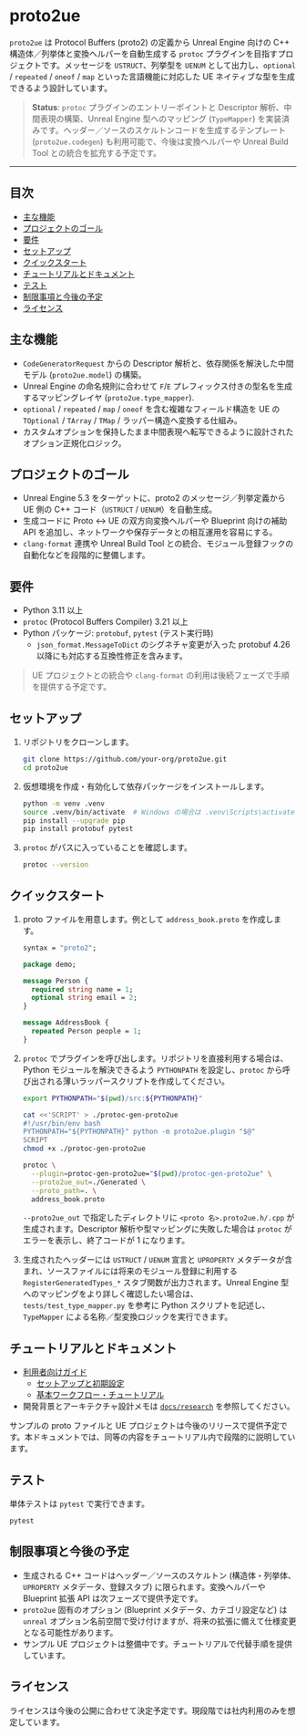 # proto2ue

`proto2ue` は Protocol Buffers (proto2) の定義から Unreal Engine 向けの C++ 構造体／列挙体と変換ヘルパーを自動生成する `protoc` プラグインを目指すプロジェクトです。メッセージを `USTRUCT`、列挙型を `UENUM` として出力し、`optional` / `repeated` / `oneof` / `map` といった言語機能に対応した UE ネイティブな型を生成できるよう設計しています。

> **Status**: `protoc` プラグインのエントリーポイントと Descriptor 解析、中間表現の構築、Unreal Engine 型へのマッピング (`TypeMapper`) を実装済みです。ヘッダー／ソースのスケルトンコードを生成するテンプレート (`proto2ue.codegen`) も利用可能で、今後は変換ヘルパーや Unreal Build Tool との統合を拡充する予定です。

---

## 目次

- [主な機能](#主な機能)
- [プロジェクトのゴール](#プロジェクトのゴール)
- [要件](#要件)
- [セットアップ](#セットアップ)
- [クイックスタート](#クイックスタート)
- [チュートリアルとドキュメント](#チュートリアルとドキュメント)
- [テスト](#テスト)
- [制限事項と今後の予定](#制限事項と今後の予定)
- [ライセンス](#ライセンス)

## 主な機能

- `CodeGeneratorRequest` からの Descriptor 解析と、依存関係を解決した中間モデル (`proto2ue.model`) の構築。
- Unreal Engine の命名規則に合わせて `F`/`E` プレフィックス付きの型名を生成するマッピングレイヤ (`proto2ue.type_mapper`).
- `optional` / `repeated` / `map` / `oneof` を含む複雑なフィールド構造を UE の `TOptional` / `TArray` / `TMap` / ラッパー構造へ変換する仕組み。
- カスタムオプションを保持したまま中間表現へ転写できるように設計されたオプション正規化ロジック。

## プロジェクトのゴール

- Unreal Engine 5.3 をターゲットに、proto2 のメッセージ／列挙定義から UE 側の C++ コード（`USTRUCT` / `UENUM`）を自動生成。
- 生成コードに Proto ↔ UE の双方向変換ヘルパーや Blueprint 向けの補助 API を追加し、ネットワークや保存データとの相互運用を容易にする。
- `clang-format` 連携や Unreal Build Tool との統合、モジュール登録フックの自動化などを段階的に整備します。

## 要件

- Python 3.11 以上
- `protoc` (Protocol Buffers Compiler) 3.21 以上
- Python パッケージ: `protobuf`, `pytest` (テスト実行時)
  - `json_format.MessageToDict` のシグネチャ変更が入った protobuf 4.26 以降にも対応する互換性修正を含みます。

> UE プロジェクトとの統合や `clang-format` の利用は後続フェーズで手順を提供する予定です。

## セットアップ

1. リポジトリをクローンします。

   ```bash
   git clone https://github.com/your-org/proto2ue.git
   cd proto2ue
   ```

2. 仮想環境を作成・有効化して依存パッケージをインストールします。

   ```bash
   python -m venv .venv
   source .venv/bin/activate  # Windows の場合は .venv\Scripts\activate
   pip install --upgrade pip
   pip install protobuf pytest
   ```

3. `protoc` がパスに入っていることを確認します。

   ```bash
   protoc --version
   ```

## クイックスタート

1. proto ファイルを用意します。例として `address_book.proto` を作成します。

   ```proto
   syntax = "proto2";

   package demo;

   message Person {
     required string name = 1;
     optional string email = 2;
   }

   message AddressBook {
     repeated Person people = 1;
   }
   ```

2. `protoc` でプラグインを呼び出します。リポジトリを直接利用する場合は、Python モジュールを解決できるよう `PYTHONPATH` を設定し、`protoc` から呼び出される薄いラッパースクリプトを作成してください。

   ```bash
   export PYTHONPATH="$(pwd)/src:${PYTHONPATH}"

   cat <<'SCRIPT' > ./protoc-gen-proto2ue
   #!/usr/bin/env bash
   PYTHONPATH="${PYTHONPATH}" python -m proto2ue.plugin "$@"
   SCRIPT
   chmod +x ./protoc-gen-proto2ue

   protoc \
     --plugin=protoc-gen-proto2ue="$(pwd)/protoc-gen-proto2ue" \
     --proto2ue_out=./Generated \
     --proto_path=. \
     address_book.proto
   ```

   `--proto2ue_out` で指定したディレクトリに `<proto 名>.proto2ue.h/.cpp` が生成されます。Descriptor 解析や型マッピングに失敗した場合は `protoc` がエラーを表示し、終了コードが 1 になります。

3. 生成されたヘッダーには `USTRUCT` / `UENUM` 宣言と `UPROPERTY` メタデータが含まれ、ソースファイルには将来のモジュール登録に利用する `RegisterGeneratedTypes_*` スタブ関数が出力されます。Unreal Engine 型へのマッピングをより詳しく確認したい場合は、`tests/test_type_mapper.py` を参考に Python スクリプトを記述し、`TypeMapper` による名称／型変換ロジックを実行できます。

## チュートリアルとドキュメント

- [利用者向けガイド](docs/user-guide/README.md)
  - [セットアップと初期設定](docs/user-guide/getting-started.md)
  - [基本ワークフロー・チュートリアル](docs/user-guide/tutorials/basic-workflow.md)
- 開発背景とアーキテクチャ設計メモは [`docs/research`](docs/research) を参照してください。

サンプルの proto ファイルと UE プロジェクトは今後のリリースで提供予定です。本ドキュメントでは、同等の内容をチュートリアル内で段階的に説明しています。

## テスト

単体テストは `pytest` で実行できます。

```bash
pytest
```

## 制限事項と今後の予定

- 生成される C++ コードはヘッダー／ソースのスケルトン (構造体・列挙体、`UPROPERTY` メタデータ、登録スタブ) に限られます。変換ヘルパーや Blueprint 拡張 API は次フェーズで提供予定です。
- `proto2ue` 固有のオプション (Blueprint メタデータ、カテゴリ設定など) は `unreal` オプション名前空間で受け付けますが、将来の拡張に備えて仕様変更となる可能性があります。
- サンプル UE プロジェクトは整備中です。チュートリアルで代替手順を提供しています。

## ライセンス

ライセンスは今後の公開に合わせて決定予定です。現段階では社内利用のみを想定しています。
